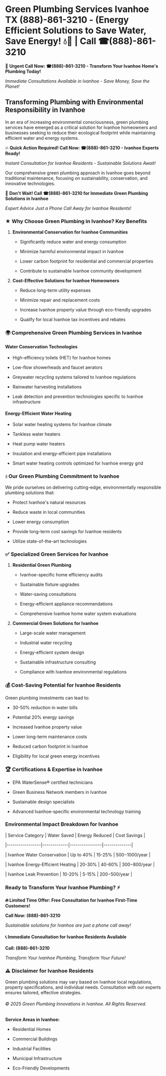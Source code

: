 # Green Plumbing Services Ivanhoe TX (888)-861-3210 - (Energy Efficient Solutions to Save Water, Save Energy! 💧🌿 | Call ☎(888)-861-3210

🚨 **Urgent Call Now: ☎(888)-861-3210 - Transform Your Ivanhoe Home's Plumbing Today!**
*Immediate Consultations Available in Ivanhoe - Save Money, Save the Planet!*

## Transforming Plumbing with Environmental Responsibility in Ivanhoe

In an era of increasing environmental consciousness, green plumbing services have emerged as a critical solution for Ivanhoe homeowners and businesses seeking to reduce their ecological footprint while maintaining efficient water and energy systems. 

🔥 **Quick Action Required! Call Now: ☎(888)-861-3210 - Ivanhoe Experts Ready!**
*Instant Consultation for Ivanhoe Residents - Sustainable Solutions Await!*

Our comprehensive green plumbing approach in Ivanhoe goes beyond traditional maintenance, focusing on sustainability, conservation, and innovative technologies.

🚨 **Don't Wait! Call ☎(888)-861-3210 for Immediate Green Plumbing Solutions in Ivanhoe**
*Expert Advice Just a Phone Call Away for Ivanhoe Residents!*

### ★ Why Choose Green Plumbing in Ivanhoe? Key Benefits

1. **Environmental Conservation for Ivanhoe Communities** 
   - Significantly reduce water and energy consumption
   - Minimize harmful environmental impact in Ivanhoe
   - Lower carbon footprint for residential and commercial properties
   - Contribute to sustainable Ivanhoe community development

2. **Cost-Effective Solutions for Ivanhoe Homeowners** 
   - Reduce long-term utility expenses
   - Minimize repair and replacement costs
   - Increase Ivanhoe property value through eco-friendly upgrades
   - Qualify for local Ivanhoe tax incentives and rebates

### 🌍 Comprehensive Green Plumbing Services in Ivanhoe

#### Water Conservation Technologies
- High-efficiency toilets (HET) for Ivanhoe homes
- Low-flow showerheads and faucet aerators
- Greywater recycling systems tailored to Ivanhoe regulations
- Rainwater harvesting installations
- Leak detection and prevention technologies specific to Ivanhoe infrastructure

#### Energy-Efficient Water Heating
- Solar water heating systems for Ivanhoe climate
- Tankless water heaters
- Heat pump water heaters
- Insulation and energy-efficient pipe installations
- Smart water heating controls optimized for Ivanhoe energy grid

### 💧 Our Green Plumbing Commitment to Ivanhoe

We pride ourselves on delivering cutting-edge, environmentally responsible plumbing solutions that:
- Protect Ivanhoe's natural resources
- Reduce waste in local communities
- Lower energy consumption
- Provide long-term cost savings for Ivanhoe residents
- Utilize state-of-the-art technologies

### ✅ Specialized Green Services for Ivanhoe

1. **Residential Green Plumbing**
   - Ivanhoe-specific home efficiency audits
   - Sustainable fixture upgrades
   - Water-saving consultations
   - Energy-efficient appliance recommendations
   - Comprehensive Ivanhoe home water system evaluations

2. **Commercial Green Solutions for Ivanhoe**
   - Large-scale water management
   - Industrial water recycling
   - Energy-efficient system design
   - Sustainable infrastructure consulting
   - Compliance with Ivanhoe environmental regulations

### 💰 Cost-Saving Potential for Ivanhoe Residents

Green plumbing investments can lead to:
- 30-50% reduction in water bills
- Potential 20% energy savings
- Increased Ivanhoe property value
- Lower long-term maintenance costs
- Reduced carbon footprint in Ivanhoe
- Eligibility for local green energy incentives

### 🏆 Certifications & Expertise in Ivanhoe

- EPA WaterSense® certified technicians
- Green Business Network members in Ivanhoe
- Sustainable design specialists
- Advanced Ivanhoe-specific environmental technology training

### Environmental Impact Breakdown for Ivanhoe

| Service Category | Water Saved | Energy Reduced | Cost Savings |
|-----------------|-------------|----------------|--------------|
| Ivanhoe Water Conservation | Up to 40% | 15-25% | $500-$1000/year |
| Ivanhoe Energy-Efficient Heating | 20-30% | 40-60% | $300-$800/year |
| Ivanhoe Leak Prevention | 10-20% | 5-15% | $200-$500/year |

### Ready to Transform Your Ivanhoe Plumbing? ⚡

**🔥 Limited Time Offer: Free Consultation for Ivanhoe First-Time Customers!**

**Call Now: (888)-861-3210**
*Sustainable solutions for Ivanhoe are just a phone call away!*

#### 📞 Immediate Consultation for Ivanhoe Residents Available

**Call: (888)-861-3210**
*Transform Your Ivanhoe Plumbing, Transform Your Future!*

### ⚠️ Disclaimer for Ivanhoe Residents

Green plumbing solutions may vary based on Ivanhoe local regulations, property specifications, and individual needs. Consultation with our experts ensures tailored, effective strategies.

###### © 2025 Green Plumbing Innovations in Ivanhoe. All Rights Reserved.

**Service Areas in Ivanhoe:** 
- Residential Homes
- Commercial Buildings
- Industrial Facilities
- Municipal Infrastructure
- Eco-Friendly Developments